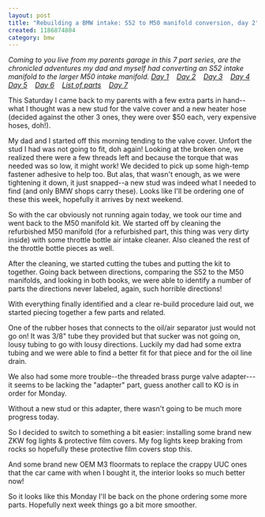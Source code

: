 ```yaml
---
layout: post
title: "Rebuilding a BMW intake: S52 to M50 manifold conversion, day 2"
created: 1186874804
category: bmw
---
```

<em>Coming to you live from my parents garage in this 7 part series, are the chronicled adventures my dad and myself had converting an S52 intake manifold to the larger M50 intake manifold.
<a href="http://tedserbinski.com/2007/08/04/rebuilding-bmw-intake-s52-m50-intake-manifold-conversion-day-1">Day 1</a>&nbsp;&nbsp;&nbsp; <a href="http://tedserbinski.com/2007/08/11/rebuilding-bmw-intake-s52-m50-intake-manifold-conversion-day-2">Day 2</a>&nbsp;&nbsp;&nbsp; <a href="http://tedserbinski.com/2007/08/17/rebuilding-bmw-intake-s52-m50-intake-manifold-conversion-day-3">Day 3</a>&nbsp;&nbsp;&nbsp; <a href="http://tedserbinski.com/2007/08/18/rebuilding-bmw-intake-s52-m50-intake-manifold-conversion-day-4">Day 4</a>&nbsp;&nbsp;&nbsp; <a href="http://tedserbinski.com/2007/08/23/rebuilding-bmw-intake-s52-m50-intake-manifold-conversion-day-5">Day 5</a>&nbsp;&nbsp;&nbsp; <a href="http://tedserbinski.com/2007/08/30/rebuilding-bmw-intake-s52-m50-intake-manifold-conversion-day-6">Day 6</a>&nbsp;&nbsp;&nbsp; <a href="http://tedserbinski.com/2007/08/31/rebuilding-bmw-intake-s52-m50-intake-manifold-conversion-list-parts">List of parts</a>&nbsp;&nbsp;&nbsp; <a href="http://tedserbinski.com/2007/09/17/rebuilding-bmw-intake-s52-m50-intake-manifold-conversion-day-7">Day 7</a></em>

This Saturday I came back to my parents with a few extra parts in hand--what I thought was a new stud for the valve cover and a new heater hose (decided against the other 3 ones, they were over $50 each, very expensive hoses, doh!).

My dad and I started off this morning tending to the valve cover. Unfort the stud I had was not going to fit, doh again! Looking at the broken one, we realized there were a few threads left and because the torque that was needed was so low, it might work! We decided to pick up some high-temp fastener adhesive to help too. But alas, that wasn't enough, as we were tightening it down, it just snapped--a new stud was indeed what I needed to find (and only BMW shops carry these). Looks like I'll be ordering one of these this week, hopefully it arrives by next weekend.

So with the car obviously not running again today, we took our time and went back to the M50 manifold kit. We started off by cleaning the refurbished M50 manifold (for a refurbished part, this thing was very dirty inside) with some  throttle bottle air intake cleaner. Also cleaned the rest of the throttle bottle pieces as well.

After the cleaning, we started cutting the tubes and putting the kit to together. Going back between directions, comparing the S52 to the M50 manifolds, and looking in both books, we were able to identify a number of parts the directions never labeled, again, such horrible directions!

With everything finally identified and a clear re-build procedure laid out, we started piecing together a few parts and related.

One of the rubber hoses that connects to the oil/air separator just would not go on! It was 3/8" tube they provided but that sucker was not going on, lousy tubing to go with lousy directions. Luckily my dad had some extra tubing and we were able to find a better fit for that piece and for the oil line drain.

We also had some more trouble--the threaded brass purge valve adapter---it seems to be lacking the "adapter" part, guess another call to KO is in order for Monday.

Without a new stud or this adapter, there wasn't going to be much more progress today.

So I decided to switch to something a bit easier: installing some brand new ZKW fog lights & protective film covers. My fog lights keep braking from rocks so hopefully these protective film covers stop this.

And some brand new OEM M3 floormats to replace the crappy UUC ones that the car came with when I bought it, the interior looks so much better now!

So it looks like this Monday I'll be back on the phone ordering some more parts. Hopefully next week things go a bit more smoother.
